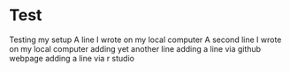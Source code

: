 # Test
Testing my setup
A line I wrote on my local computer
A second line I wrote on my local computer
adding yet another line
adding a line via github webpage
adding a line via r studio
